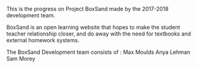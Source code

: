 This is the progress on Project BoxSand made by the 2017-2018 development team.

BoxSand is an open learning website that hopes to make the student teacher relationship closer, and do away with the need for textbooks and external homework systems. 

The BoxSand Development team consists of :
Max Moulds
Anya Lehman 
Sam Morey 

